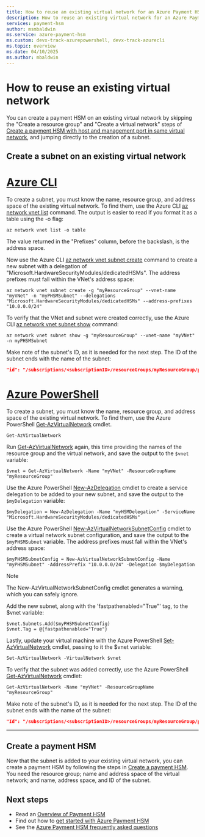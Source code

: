 ```yaml
---
title: How to reuse an existing virtual network for an Azure Payment HSM
description: How to reuse an existing virtual network for an Azure Payment HSM
services: payment-hsm
author: msmbaldwin
ms.service: azure-payment-hsm
ms.custom: devx-track-azurepowershell, devx-track-azurecli
ms.topic: overview
ms.date: 04/10/2025
ms.author: mbaldwin
---
```

# How to reuse an existing virtual network

You can create a payment HSM on an existing virtual network by skipping the "Create a resource group" and "Create a virtual network" steps of [Create a payment HSM with host and management port in same virtual network](create-payment-hsm.md), and jumping directly to the creation of a subnet.

## Create a subnet on an existing virtual network

# [Azure CLI](#tab/azure-cli)

To create a subnet, you must know the name, resource group, and address space of the existing virtual network. To find them, use the Azure CLI [az network vnet list](/cli/azure/network/vnet#az-network-vnet-list) command. The output is easier to read if you format it as a table using the -o flag:

```azurecli-interactive
az network vnet list -o table
```

The value returned in the "Prefixes" column, before the backslash, is the address space.

Now use the Azure CLI [az network vnet subnet create](/cli/azure/network/vnet/subnet#az-network-vnet-subnet-create) command to create a new subnet with a delegation of "Microsoft.HardwareSecurityModules/dedicatedHSMs". The address prefixes must fall within the VNet's address space:

```azurecli-interactive
az network vnet subnet create -g "myResourceGroup" --vnet-name "myVNet" -n "myPHSMSubnet" --delegations "Microsoft.HardwareSecurityModules/dedicatedHSMs" --address-prefixes "10.0.0.0/24"
```

To verify that the VNet and subnet were created correctly, use the Azure CLI [az network vnet subnet show](/cli/azure/network/vnet/subnet#az-network-vnet-subnet-show) command:

```azurecli-interactive
az network vnet subnet show -g "myResourceGroup" --vnet-name "myVNet" -n myPHSMSubnet
```

Make note of the subnet's ID, as it is needed for the next step. The ID of the subnet ends with the name of the subnet:

```json
"id": "/subscriptions/<subscriptionID>/resourceGroups/myResourceGroup/providers/Microsoft.Network/virtualNetworks/myVNet/subnets/myPHSMSubnet",
```

# [Azure PowerShell](#tab/azure-powershell)

To create a subnet, you must know the name, resource group, and address space of the existing virtual network. To find them, use the Azure PowerShell [Get-AzVirtualNetwork](/powershell/module/az.network/get-azvirtualnetwork) cmdlet.

```azurepowershell-interactive
Get-AzVirtualNetwork
```

Run [Get-AzVirtualNetwork](/powershell/module/az.network/get-azvirtualnetwork) again, this time providing the names of the resource group and the virtual network, and save the output to the `$vnet` variable:

```azurepowershell-interactive
$vnet = Get-AzVirtualNetwork -Name "myVNet" -ResourceGroupName "myResourceGroup" 
```

Use the Azure PowerShell [New-AzDelegation](/powershell/module/az.network/new-azdelegation) cmdlet to create a service delegation to be added to your new subnet, and save the output to the `$myDelegation` variable:

```azurepowershell-interactive
$myDelegation = New-AzDelegation -Name "myHSMDelegation" -ServiceName "Microsoft.HardwareSecurityModules/dedicatedHSMs"
```

Use the Azure PowerShell [New-AzVirtualNetworkSubnetConfig](/powershell/module/az.network/new-azvirtualnetworksubnetconfig) cmdlet to create a virtual network subnet configuration, and save the output to the `$myPHSMSubnet` variable. The address prefixes must fall within the VNet's address space:

```azurepowershell-interactive
$myPHSMSubnetConfig = New-AzVirtualNetworkSubnetConfig -Name "myPHSMSubnet" -AddressPrefix "10.0.0.0/24" -Delegation $myDelegation
```

> [!NOTE]
> The New-AzVirtualNetworkSubnetConfig cmdlet generates a warning, which you can safely ignore.

Add the new subnet, along with the 'fastpathenabled="True"' tag, to the $vnet variable:

```azurepowershell-interactive
$vnet.Subnets.Add($myPHSMSubnetConfig)
$vnet.Tag = @{fastpathenabled="True"}                      
```

Lastly, update your virtual machine with the Azure PowerShell [Set-AzVirtualNetwork](/powershell/module/az.network/set-AzVirtualNetwork) cmdlet, passing to it the $vnet variable:

```azurepowershell-interactive
Set-AzVirtualNetwork -VirtualNetwork $vnet
```

To verify that the subnet was added correctly, use the Azure PowerShell [Get-AzVirtualNetwork](/powershell/module/az.network/get-azvirtualnetwork) cmdlet:

```azurepowershell-interactive
Get-AzVirtualNetwork -Name "myVNet" -ResourceGroupName "myResourceGroup"
```

Make note of the subnet's ID, as it is needed for the next step. The ID of the subnet ends with the name of the subnet:

```json
"Id": "/subscriptions/<subscriptionID>/resourceGroups/myResourceGroup/providers/Microsoft.Network/virtualNetworks/myVNet/subnets/myPHSMSubnet",
```

---

## Create a payment HSM

Now that the subnet is added to your existing virtual network, you can create a payment HSM by following the steps in [Create a payment HSM](create-payment-hsm.md#create-a-payment-hsm). You need the resource group; name and address space of the virtual network; and name, address space, and ID of the subnet.

## Next steps

- Read an [Overview of Payment HSM](overview.md)
- Find out how to [get started with Azure Payment HSM](getting-started.md)
- See the [Azure Payment HSM frequently asked questions](faq.yml)
